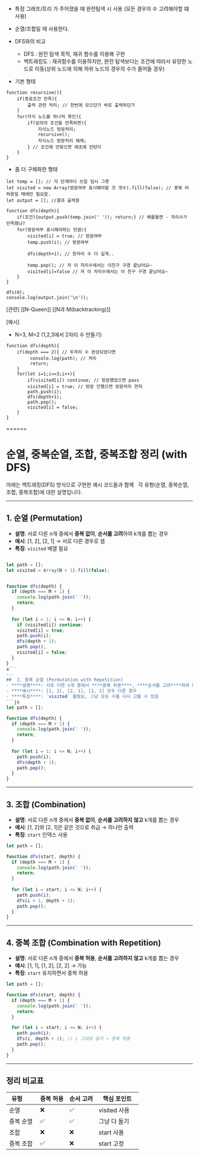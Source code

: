 - 특정 그래프/트리 가 주어졌을 때 완전탐색 시 사용 (모든 경우의 수 고려해야할 떄 사용)
- 순열/조합일 때 사용한다.
- DFS와의 비교
	- DFS : 완전 탐색 목적, 재귀 함수를 이용해 구현
	- 백트래킹도 : 재귀함수를 이용하지만, 완전 탐색보다는 조건에 따라서 유망한 노드로 이동(상위 노드에 의해 하위 노드의 경우의 수가 줄어들 경우)

- 기본 형태
```JS
function recursive(){
	if(종료조건 만족){
		출력 관련 처리; // 한번에 모으던가 바로 출력하던가
	}
	for(자식 노드를 하나씩 확인){
		if(임의의 조건을 만족하면){
			자식노드 방문처리;
			recursive();
			자식노드 방문처리 해제;
		} // 조건에 안맞으면 애초에 안탄다
	}
}
```

- 좀 더 구체화한 형태
```JS
let temp = []; // 각 단계마다 쓰일 임시 그릇
let visited = new Array(방문여부 표시해야할 것 갯수).fill(false); // 중복 비허용일 때에만 필요함.
let output = []; //결과 출력용

function dfs(depth){
	if(조건){output.push(temp.join(' ')); return;} // 예를들면 - 자리수가 만족했냐?
	for(방문여부 표시해야하는 만큼){
		visited[i] = true; // 방문여부
		temp.push(i); // 방문여부

		dfs(depth+1); // 한자리 수 더 깊게..

		temp.pop(); // 저 이 자리수에서는 이친구 구경 끝났어요~
		visited[i]=false // 저 이 자리수에서는 이 친구 구경 끝났어요~
	}
}

dfs(0);
console.log(output.join('\n'));

```
\[관련]
[[N-Queen]]
[[N과 M(backtracking)]]

\[예시]
- N=3, M=2 (1,2,3에서 2자리 수 만들기)
```JS
function dfs(depth){
	if(depth === 2){ // 두자리 수 완성되었다면
		 console.log(path); // 처리
		 return;
	}
	for(let i=1;i<=3;i++){
		if(visited[i]) continue; // 방문했었으면 pass
		visited[i] = true; // 방문 안했으면 방문처리 먼저
		path.push(i);
		dfs(depth+1);
		path.pop();
		visited[i] = false;
	}
}
```

====== 
# 순열, 중복순열, 조합, 중복조합 정리 (with DFS)
  

아래는 백트래킹(DFS) 방식으로 구현한 예시 코드들과 함께  
각 유형(순열, 중복순열, 조합, 중복조합)에 대한 설명입니다.

---

  

## 1. 순열 (Permutation)

- ****설명****: 서로 다른 n개 중에서 ****중복 없이****, ****순서를 고려****하여 k개를 뽑는 경우
- ****예시****: [1, 2], [2, 1] → 서로 다른 경우로 셈
- ****특징****: `visited` 배열 필요

```js

let path = [];
let visited = Array(N + 1).fill(false);


function dfs(depth) {
  if (depth === M + 1) {
    console.log(path.join(' '));
    return;
  }
  
  for (let i = 1; i <= N; i++) {
    if (visited[i]) continue;
    visited[i] = true;
    path.push(i);
    dfs(depth + 1);
    path.pop();
    visited[i] = false;
  }
}
a```
---
##  2. 중복 순열 (Permutation with Repetition)
- ****설명****: 서로 다른 n개 중에서 ****중복 허용****, ****순서를 고려****하여 k개를 뽑는 경우
- ****예시****: [1, 1], [2, 1], [1, 2] 모두 다른 경우
- ****특징****: `visited` 불필요, 그냥 모든 수를 다시 고를 수 있음
```js
let path = [];

function dfs(depth) {
  if (depth === M + 1) {
    console.log(path.join(' '));
    return;
  }
  
  for (let i = 1; i <= N; i++) {
    path.push(i);
    dfs(depth + 1);
    path.pop();
  }
}
```
---
##  3. 조합 (Combination)
- ****설명****: 서로 다른 n개 중에서 ****중복 없이****, ****순서를 고려하지 않고**** k개를 뽑는 경우
- ****예시****: [1, 2]와 [2, 1]은 같은 것으로 취급 → 하나만 출력
- ****특징****: `start` 인덱스 사용
  
```js
let path = [];

function dfs(start, depth) {
  if (depth === M + 1) {
    console.log(path.join(' '));
    return;
  }
  
  for (let i = start; i <= N; i++) {
    path.push(i);
    dfs(i + 1, depth + 1);
    path.pop();
  }
}
```
---
## 4. 중복 조합 (Combination with Repetition)
- ****설명****: 서로 다른 n개 중에서 ****중복 허용****, ****순서를 고려하지 않고**** k개를 뽑는 경우
- ****예시****: [1, 1], [1, 2], [2, 2] → 가능
- ****특징****: `start` 유지하면서 중복 허용
```js
let path = [];

function dfs(start, depth) {
  if (depth === M + 1) {
    console.log(path.join(' '));
    return;
  }

  for (let i = start; i <= N; i++) {
    path.push(i);
    dfs(i, depth + 1); // i 그대로 넣기 → 중복 허용
    path.pop();
  }
}
```
---
## 정리 비교표
| 유형       | 중복 허용     | 순서 고려     | 핵심 포인트         |
| -------- | --------- | --------- | -------------- |
| 순열       | ❌         | ✅         | visited 사용     |
| 중복 순열    | ✅         | ✅         | 그냥 다 돌기        |
| 조합       | ❌         | ❌         | start 사용       |
| 중복 조합    | ✅         | ❌         | start 고정       |
